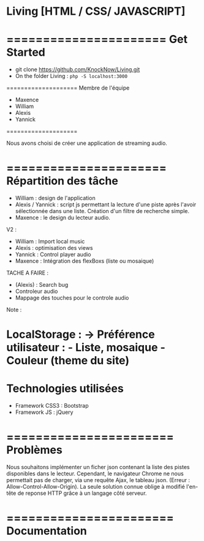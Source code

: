 # Living [HTML / CSS/ JAVASCRIPT]

======================
Get Started
======================

- git clone https://github.com/KnockNow/Living.git
- On the folder Living : `php -S localhost:3000`


====================
Membre de l'équipe
- Maxence
- William
- Alexis
- Yannick

====================

Nous avons choisi de créer une application de streaming audio.

======================
Répartition des tâche
======================

- William : design de l'application
- Alexis / Yannick : script js permettant la lecture d'une piste après l'avoir sélectionnée dans une liste. Création d'un filtre de recherche simple.
- Maxence : le design du lecteur audio.

V2 :
- William : Import local music
- Alexis : optimisation des views
- Yannick : Control player audio
- Maxence : Intégration des flexBoxs (liste ou mosaique)

TACHE A FAIRE :
- (Alexis) : Search bug
- Controleur audio
- Mappage des touches pour le controle audio

Note :

LocalStorage :
  -> Préférence utilisateur :
        - Liste, mosaique
        - Couleur (theme du site)
=======================
Technologies utilisées
=======================
- Framework CSS3 : Bootstrap
- Framework JS : jQuery


=======================
Problèmes
=======================

Nous souhaitons implémenter un ficher json contenant la liste des pistes disponibles dans le lecteur.
Cependant, le navigateur Chrome ne nous permettait pas de charger, via une requête Ajax, le tableau json.
(Erreur : Allow-Control-Allow-Origin).
La seule solution connue oblige à modifié l'en-tête de reponse HTTP grâce à un langage côté serveur.


=======================
Documentation
=======================
